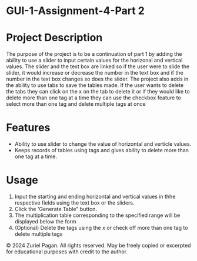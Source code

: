 # GUI-1-Assignment-4-Part 2

# Project Description
The purpose of the project is to be a continuation of part 1 by adding the ability to use a slider to input certain values for the horizonal and vertical values.  The slider and the text box are linked so if the user were to slide the slider, it would increase or decrease the number in the text box and if the number in the text box changes so does the slider.  The project also adds in the ability to use tabs to save the tables made.  If the user wants to delete the tabs they can click on the x on the tab to delete it or if they would like to delete more than one tag at a time they can use the checkbox feature to select more than one tag and delete multiple tags at once

# Features
- Ability to use slider to change the value of horizontal and verticle values.
- Keeps records of tables using tags and gives ability to delete more than one tag at a time.


# Usage

1. Input the starting and ending horizontal and vertical values in thhe respective fields using the text box or the sliders.
2. Click the 'Generate Table" button.
3. The multiplication table corresponding to the specified range will be displayed below the form
4. (Optional) Delete the tags using the x or check off more than one tag to delete multiple tags

© 2024 Zuriel Pagan. All rights reserved. May be freely copied or excerpted for educational purposes with credit to the author.

